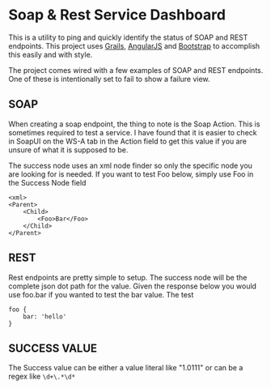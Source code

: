 Soap &amp; Rest Service Dashboard
=================

This is a utility to ping and quickly identify the status of SOAP and REST endpoints.  This project uses [Grails](http://grails.org/), [AngularJS](http://angularjs.org/) and [Bootstrap](http://getbootstrap.com/)
to accomplish this easily and with style.

The project comes wired with a few examples of SOAP and REST endpoints.  One of these is intentionally set to fail to show a failure view.

SOAP
-------
When creating a soap endpoint, the thing to note is the Soap Action.  This is sometimes required to test a service.  I have found that it is easier to check in SoapUI on the WS-A tab in the Action field to get this value if you are unsure of what it is supposed to be.

The success node uses an xml node finder so only the specific node you are looking for is needed.  If you want to test Foo below, simply use Foo in the Success Node field

```
<xml>
<Parent>
	<Child>
		<Foo>Bar</Foo>
	</Child>
</Parent>
```

REST
-------
Rest endpoints are pretty simple to setup.  The success node will be the complete json dot path for the value.  Given the response below you would use foo.bar if you wanted to test the bar value.  The test

```
foo {
	bar: 'hello'
}
```

SUCCESS VALUE
-------
The Success value can be either a value literal like "1.0111" or can be a regex like `\d+\.*\d*`


